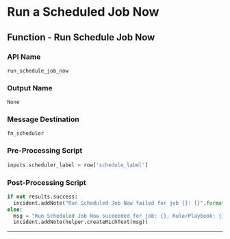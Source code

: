 <!--
    DO NOT MANUALLY EDIT THIS FILE
    THIS FILE IS AUTOMATICALLY GENERATED WITH resilient-sdk codegen
    Generated with resilient-sdk v48.0.4034
-->

# Run a Scheduled Job Now

## Function - Run Schedule Job Now

### API Name
`run_schedule_job_now`

### Output Name
`None`

### Message Destination
`fn_scheduler`

### Pre-Processing Script
```python
inputs.scheduler_label = row['schedule_label']
```

### Post-Processing Script
```python
if not results.success:
  incident.addNote("Run Scheduled Job Now failed for job {}: {}".format(row['schedule_label'], results.reason))
else:
  msg = "Run Scheduled Job Now suceeeded for job: {}, Rule/Playbook: {}".format(row['schedule_label'], row['rule'].content)
  incident.addNote(helper.createRichText(msg))
```

---

